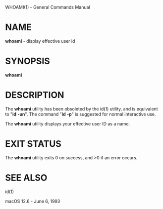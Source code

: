 WHOAMI(1) - General Commands Manual

# NAME

**whoami** - display effective user id

# SYNOPSIS

**whoami**

# DESCRIPTION

The
**whoami**
utility has been obsoleted by the
id(1)
utility, and is equivalent to
"**id** **-un**".
The command
"**id** **-p**"
is suggested for normal interactive use.

The
**whoami**
utility displays your effective user ID as a name.

# EXIT STATUS

The **whoami** utility exits&#160;0 on success, and&#160;&gt;0 if an error occurs.

# SEE ALSO

id(1)

macOS 12.6 - June 6, 1993
